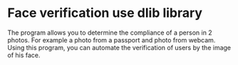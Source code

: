 # Face verification use dlib library

The program allows you to determine the compliance of a person in 2 photos. For example a photo from a passport and photo from webcam. Using this program, you can automate the verification of users by the image of his face.